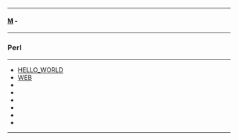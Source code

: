 
---

#### [M](https://github.com/ttltrk/TTT/blob/master/menu.md) -

---

### Perl

---

* [HELLO_WORLD](https://github.com/ttltrk/TTT/blob/master/PL/HW/HW.md)
* [WEB](https://github.com/ttltrk/TTT/blob/master/PL/WEB/WEB.md)
* []()
* []()
* []()
* []()
* []()
* []()

---
